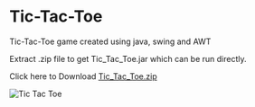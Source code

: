 # Tic-Tac-Toe
 Tic-Tac-Toe game created using java, swing and AWT

Extract .zip file to get Tic_Tac_Toe.jar which can be run directly.

Click here to Download
[Tic_Tac_Toe.zip](https://github.com/nsdahile/Tic-Tac-Toe/files/5636500/Tic_Tac_Toe.zip)

![Tic Tac Toe](https://user-images.githubusercontent.com/75429514/101026955-86a48a80-359d-11eb-81e2-d696a775a52f.png)

